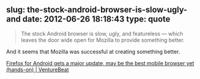 slug: the-stock-android-browser-is-slow-ugly-and
date: 2012-06-26 18:18:43
type: quote
---

> The stock Android browser is slow, ugly, and featureless — which leaves the door wide open for Mozilla to provide something better.

And it seems that Mozilla was successful at creating something better.

 [Firefox for Android gets a major update, may be the best mobile browser yet (hands-on) | VentureBeat](http://venturebeat.com/2012/06/26/mozilla-firefox-android-update/)
